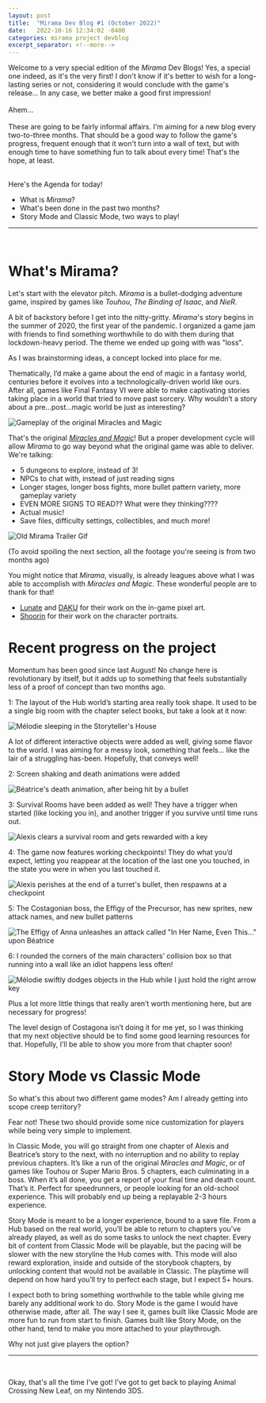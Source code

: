 ```yaml
---
layout: post
title:  "Mirama Dev Blog #1 (October 2022)"
date:   2022-10-16 12:34:02 -0400
categories: mirama project devblog
excerpt_separator: <!--more-->
---
```


Welcome to a very special edition of the *Mirama* Dev Blogs! Yes, a special one indeed, as it's the very first! I don't know if it's better to wish for a long-lasting series or not, considering it would conclude with the game's release... In any case, we better make a good first impression!<br>
<br>
Ahem...<br>
<br>
These are going to be fairly informal affairs. I'm aiming for a new blog every two-to-three months. That should be a good way to follow the game's progress, frequent enough that it won't turn into a wall of text, but with enough time to have something fun to talk about every time! That's the hope, at least.
<!--more-->
<br>
Here's the Agenda for today!<br>

* What is *Mirama*?<br>
* What's been done in the past two months?<br>
* Story Mode and Classic Mode, two ways to play!<br>
<hr>
<br>

# What's Mirama?

Let's start with the elevator pitch. *Mirama* is a bullet-dodging adventure game, inspired by games like *Touhou*, *The Binding of Isaac*, and *NieR*.

A bit of backstory before I get into the nitty-gritty. *Mirama*'s story begins in the summer of 2020, the first year of the pandemic. I organized a game jam with friends to find something worthwhile to do with them during that lockdown-heavy period. The theme we ended up going with was "loss".

As I was brainstorming ideas, a concept locked into place for me.

Thematically, I’d make a game about the end of magic in a fantasy world, centuries before it evolves into a technologically-driven world like ours. After all, games like Final Fantasy VI were able to make captivating stories taking place in a world that tried to move past sorcery. Why wouldn’t a story about a pre...post...magic world be just as interesting?

![Gameplay of the original Miracles and Magic](/images/mirama/202210/theog.gif)

That's the original [*Miracles and Magic*](https://www.lexaloffle.com/bbs/?tid=39296)! But a proper development cycle will allow *Mirama* to go way beyond what the original game was able to deliver. We're talking:

* 5 dungeons to explore, instead of 3!
* NPCs to chat with, instead of just reading signs
* Longer stages, longer boss fights, more bullet pattern variety, more gameplay variety
* EVEN MORE SIGNS TO READ?? What were they thinking????
* Actual music!
* Save files, difficulty settings, collectibles, and much more!

![Old Mirama Trailer Gif](/images/mirama/202210/trailer3.gif)

(To avoid spoiling the next section, all the footage you're seeing is from two months ago)

You might notice that *Mirama*, visually, is already leagues above what I was able to accomplish with *Miracles and Magic*. These wonderful people are to thank for that!<br>
* [Lunate](https://twitter.com/lunoito) and [DAKU](https://twitter.com/fiopico) for their work on the in-game pixel art.
* [Shoorin](https://twitter.com/shoorinou) for their work on the character portraits.

# Recent progress on the project

Momentum has been good since last August! No change here is revolutionary by itself, but it adds up to something that feels substantially less of a proof of concept than two months ago.

1: The layout of the Hub world’s starting area really took shape. It used to be a single big room with the chapter select books, but take a look at it now:

![Mélodie sleeping in the Storyteller's House](/images/mirama/202210/house.gif)

A lot of different interactive objects were added as well, giving some flavor to the world. I was aiming for a messy look, something that feels... like the lair of a struggling has-been. Hopefully, that conveys well!

2: Screen shaking and death animations were added

![Béatrice's death animation, after being hit by a bullet](/images/mirama/202210/shaky3.gif)

3: Survival Rooms have been added as well! They have a trigger when started (like locking you in), and another trigger if you survive until time runs out.

![Alexis clears a survival room and gets rewarded with a key](/images/mirama/202210/survival.gif)

4: The game now features working checkpoints! They do what you’d expect, letting you reappear at the location of the last one you touched, in the state you were in when you last touched it.

![Alexis perishes at the end of a turret's bullet, then respawns at a checkpoint](/images/mirama/202210/checkpoint.gif)

5: The Costagonian boss, the Effigy of the Precursor, has new sprites, new attack names, and new bullet patterns

![The Effigy of Anna unleashes an attack called "In Her Name, Even This..." upon Béatrice](/images/mirama/202210/effigybullets.gif)

6: I rounded the corners of the main characters’ collision box so that running into a wall like an idiot happens less often!

![Mélodie swiftly dodges objects in the Hub while I just hold the right arrow key](/images/mirama/202210/ROUNDS.gif)

Plus a lot more little things that really aren’t worth mentioning here, but are necessary for progress!

The level design of Costagona isn’t doing it for me yet, so I was thinking that my next objective should be to find some good learning resources for that. Hopefully, I’ll be able to show you more from that chapter soon!

# Story Mode vs Classic Mode

So what's this about two different game modes? Am I already getting into scope creep territory?

Fear not! These two should provide some nice customization for players while being very simple to implement.

In Classic Mode, you will go straight from one chapter of Alexis and Beatrice’s story to the next, with no interruption and no ability to replay previous chapters. It’s like a run of the original *Miracles and Magic*, or of games like Touhou or Super Mario Bros. 5 chapters, each culminating in a boss. When it’s all done, you get a report of your final time and death count. That’s it. Perfect for speedrunners, or people looking for an old-school experience. This will probably end up being a replayable 2-3 hours experience.

Story Mode is meant to be a longer experience, bound to a save file. From a Hub based on the real world, you’ll be able to return to chapters you’ve already played, as well as do some tasks to unlock the next chapter. Every bit of content from Classic Mode will be playable, but the pacing will be slower with the new storyline the Hub comes with. This mode will also reward exploration, inside and outside of the storybook chapters, by unlocking content that would not be available in Classic. The playtime will depend on how hard you’ll try to perfect each stage, but I expect 5+ hours.

I expect both to bring something worthwhile to the table while giving me barely any additional work to do. Story Mode is the game I would have otherwise made, after all. The way I see it, games built like Classic Mode are more fun to run from start to finish. Games built like Story Mode, on the other hand, tend to make you more attached to your playthrough.<br>

Why not just give players the option?<br>
<hr>
<br>

Okay, that's all the time I've got! I've got to get back to playing Animal Crossing New Leaf, on my Nintendo 3DS.